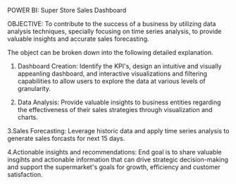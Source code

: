 POWER BI: Super Store Sales Dashboard

OBJECTIVE:
	To contribute to the success of a business by utilizing data analysis techniques, specially focusing on time series analysis, to provide valuable insights and accurate sales forecasting.

The object can be broken down into the following detailed explanation.

1. Dashboard Creation: Identify the KPI's, design an intuitive and visually appeanling dashboard, and interactive visualizations and filtering capabilities to allow users to explore the data at various levels of granularity.

2. Data Analysis: Provide valuable insights to business entities regarding the effectiveness of their sales strategies through visualization and charts.

3.Sales Forecasting: Leverage historic data and apply time series analysis to generate sales forcasts for next 15 days.

4.Actionable insights and recommendations: End goal is to share valuable insgihts and actionable information that can drive strategic decision-making and support the supermarket's goals for growth, efficiency and customer satisfaction.

